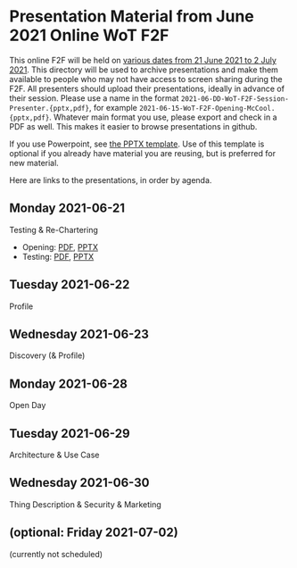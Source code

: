 # Presentation Material from June 2021 Online WoT F2F
This online F2F will be held on
[various dates from 21 June 2021 to 2 July 2021](https://www.w3.org/WoT/IG/wiki/F2F_meeting,_June_2021#Agenda).
This directory will be used to archive presentations and make them available to people
who may not have access to screen sharing during the F2F.
All presenters should upload their presentations, ideally in advance of their session.
Please use a name in the format `2021-06-DD-WoT-F2F-Session-Presenter.{pptx,pdf}`,
for example `2021-06-15-WoT-F2F-Opening-McCool.{pptx,pdf}`.
Whatever main format you use, please export and check in a PDF as well.
This makes it easier to browse presentations in github.

If you use Powerpoint, see 
[the PPTX template](Template-2021-06-DD-WoT-F2F-Session-Presenter.potx).
Use of this template is optional if you already have material you are reusing,
but is preferred for new material.

Here are links to the presentations, in order by agenda.

## Monday 2021-06-21
Testing & Re-Chartering
* Opening:
   [PDF](2021-06-21-WoT-F2F-Opening-McCool.pdf),
   [PPTX](2021-06-21-WoT-F2F-Opening-McCool.pptx)
* Testing:
   [PDF](2021-06-21-WoT-F2F-Testing-McCool.pdf),
   [PPTX](2021-06-21-WoT-F2F-Testing-McCool.pptx)

## Tuesday 2021-06-22
Profile
  
## Wednesday 2021-06-23
Discovery (& Profile)

## Monday 2021-06-28
Open Day

## Tuesday 2021-06-29
Architecture & Use Case

## Wednesday 2021-06-30
Thing Description & Security & Marketing

## (optional: Friday 2021-07-02)
(currently not scheduled)
